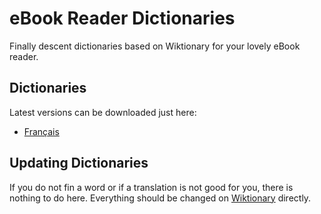 # eBook Reader Dictionaries

Finally descent dictionaries based on Wiktionary for your lovely eBook reader.

## Dictionaries

Latest versions can be downloaded just here:

- [Français](data/fr/dicthtml-fr.zip)

## Updating Dictionaries

If you do not fin a word or if a translation is not good for you, there is nothing to do here.
Everything should be changed on [Wiktionary](https://www.wiktionary.org/) directly.
